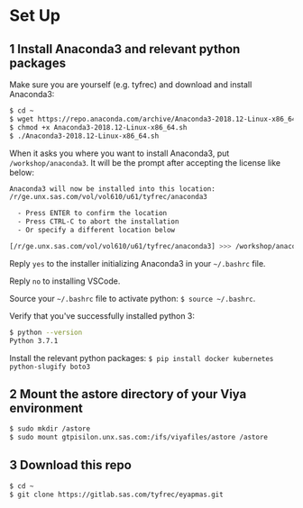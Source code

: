 # Set Up

## 1 Install Anaconda3 and relevant python packages

Make sure you are yourself (e.g. tyfrec) and download and install Anaconda3:

```sh
$ cd ~
$ wget https://repo.anaconda.com/archive/Anaconda3-2018.12-Linux-x86_64.sh
$ chmod +x Anaconda3-2018.12-Linux-x86_64.sh
$ ./Anaconda3-2018.12-Linux-x86_64.sh
```

When it asks you where you want to install Anaconda3, put `/workshop/anaconda3`. It will be the prompt after accepting the license like below:

```sh
Anaconda3 will now be installed into this location:
/r/ge.unx.sas.com/vol/vol610/u61/tyfrec/anaconda3

  - Press ENTER to confirm the location
  - Press CTRL-C to abort the installation
  - Or specify a different location below

[/r/ge.unx.sas.com/vol/vol610/u61/tyfrec/anaconda3] >>> /workshop/anaconda3
```

Reply `yes` to the installer initializing Anaconda3 in your `~/.bashrc` file.

Reply `no` to installing VSCode.

Source your `~/.bashrc` file to activate python: `$ source ~/.bashrc`.

Verify that you've successfully installed python 3:

```sh
$ python --version
Python 3.7.1
```

Install the relevant python packages: `$ pip install docker kubernetes python-slugify boto3`

## 2 Mount the astore directory of your Viya environment

```sh
$ sudo mkdir /astore
$ sudo mount gtpisilon.unx.sas.com:/ifs/viyafiles/astore /astore
```

## 3 Download this repo

```sh
$ cd ~
$ git clone https://gitlab.sas.com/tyfrec/eyapmas.git